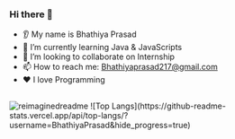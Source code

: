 ### Hi there 👋
* 👂 My name is Bhathiya Prasad
* 🌱 I’m currently learning Java & JavaScripts
* 🤝 I’m looking to collaborate on Internship
* 📫 How to reach me: Bhathiyaprasad217@gmail.com
* ❤️ I love Programming

##

<!---
BhathiyaPrasad/BhathiyaPrasad is a ✨ special ✨ repository because its `README.md` (this file) appears on your GitHub profile.
You can click the Preview link to take a look at your changes.
--->
<img src="https://myreadme.vercel.app/api/embed/BhathiyaPrasad?panels=userstatistics,toprepositories,toplanguages,commitgraph" alt="reimaginedreadme" />
![Top Langs](https://github-readme-stats.vercel.app/api/top-langs/?username=BhathiyaPrasad&hide_progress=true)





